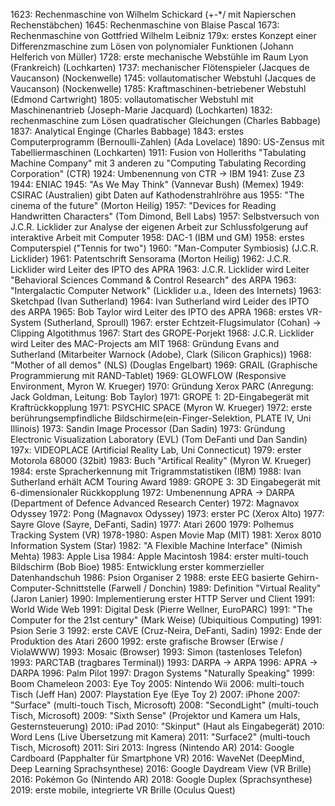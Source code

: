 1623: Rechenmaschine von Wilhelm Schickard (+-\*/ mit Napierschen Rechenstäbchen)
1645: Rechenmaschine von Blaise Pascal
1673: Rechenmaschine von Gottfried Wilhelm Leibniz
179x: erstes Konzept einer Differenzmaschine zum Lösen von polynomialer Funktionen (Johann Helferich von Müller)
1728: erste mechanische Webstühle im Raum Lyon (Frankreich) (Lochkarten)
1737: mechanischer Flötenspieler (Jacques de Vaucanson) (Nockenwelle)
1745: vollautomatischer Webstuhl (Jacques de Vaucanson) (Nockenwelle)
1785: Kraftmaschinen-betriebener Webstuhl (Edmond Cartwright)
1805: vollautomatischer Webstuhl mit Maschinenantrieb (Joseph-Marie Jacquard) (Lochkarten)
1832: rechenmaschine zum Lösen quadratischer Gleichungen (Charles Babbage)
1837: Analytical Enginge (Charles Babbage)
1843: erstes Computerprogramm (Bernoulli-Zahlen) (Ada Lovelace)
1890: US-Zensus mit Tabelliermaschinen (Lochkarten)
1911: Fusion von Holleriths "Tabulating Machine Company" mit 3 anderen zu "Computing Tabulating Recording Corporation" (CTR)
1924: Umbenennung von CTR -> IBM
1941: Zuse Z3
1944: ENIAC
1945: "As We May Think" (Vannevar Bush) (Memex)
1949: CSIRAC (Australien) gibt Daten auf Kathodenstrahlröhre aus
1955: "The cinema of the future" (Morton Heilig)
1957: "Devices for Reading Handwritten Characters" (Tom Dimond, Bell Labs)
1957: Selbstversuch von J.C.R. Licklider zur Analyse der eigenen Arbeit zur Schlussfolgerung auf interaktive Arbeit mit Computer
1958: DAC-1 (IBM und GM)
1958: erstes Computerspiel ("Tennis for two")
1960: "Man-Computer Symbiosis) (J.C.R. Licklider)
1961: Patentschrift Sensorama (Morton Heilig)
1962: J.C.R. Licklider wird Leiter des IPTO des APRA
1963: J.C.R. Licklider wird Leiter "Behavioral Sciences Command & Control Research" des ARPA
1963: "Intergalactic Computer Network" (Licklider u.a., Ideen des Internets)
1963: Sketchpad (Ivan Sutherland)
1964: Ivan Sutherland wird Leider des IPTO des ARPA
1965: Bob Taylor wird Leiter des IPTO des APRA
1968: erstes VR-System (Sutherland, Sproull)
1967: erster Echtzeit-Flugsimulator (Cohan) -> Clipping Algotithmus
1967: Start des GROPE-Porjekt
1968: J.C.R. Licklider wird Leiter des MAC-Projects am MIT
1968: Gründung Evans and Sutherland (Mitarbeiter Warnock (Adobe), Clark (Silicon Graphics))
1968: "Mother of all demos" (NLS) (Douglas Engelbart)
1969: GRAIL (Graphische Programmierung mit RAND-Tablet)
1969: GLOWFLOW (Responsive Environment, Myron W. Krueger)
1970: Gründung Xerox PARC (Anregung: Jack Goldman, Leitung: Bob Taylor)
1971: GROPE 1: 2D-Eingabegerät mit Kraftrückkopplung
1971: PSYCHIC SPACE (Myron W. Krueger)
1972: erste berührungsempfindliche Bildschirme(ein-Finger-Selektion, PLATE IV, Uni Illinois)
1973: Sandin Image Processor (Dan Sadin)
1973: Gründung Electronic Visualization Laboratory (EVL) (Tom DeFanti und Dan Sandin)
197x: VIDEOPLACE (Artificial Reality Lab, Uni Connecticut)
1979: erster Motorola 68000 (32bit)
1983: Buch "Artifical Reality" (Myron W. Krueger)
1984: erste Spracherkennung mit Trigrammstatistiken (IBM)
1988: Ivan Sutherland erhält ACM Touring Award
1989: GROPE 3: 3D Eingabegerät mit 6-dimensionaler Rückkopplung
1972: Umbenennung APRA -> DARPA (Department of Defence Advanced Research Center)
1972: Magnavox Odyssey
1972: Pong (Magnavox Odyssey)
1973: erster PC (Xerox Alto)
1977: Sayre Glove (Sayre, DeFanti, Sadin)
1977: Atari 2600
1979: Polhemus Tracking System (VR)
1978-1980: Aspen Movie Map (MIT)
1981: Xerox 8010 Information System (Star)
1982: "A Flexible Machine Interface" (Nimish Mehta)
1983: Apple Lisa
1984: Apple Macintosh
1984: erster multi-touch Bildschirm (Bob Bioe)
1985: Entwicklung erster kommerzieller Datenhandschuh
1986: Psion Organiser 2
1988: erste EEG basierte Gehirn-Computer-Schnittstelle (Farwell / Donchin)
1989: Definition "Virtual Reality" (Jaron Lanier)
1990: Implementierung erster HTTP Server und Client
1991: World Wide Web
1991: Digital Desk (Pierre Wellner, EuroPARC)
1991: "The Computer for the 21st century" (Mark Weise) (Ubiquitious Computing)
1991: Psion Serie 3
1992: erste CAVE (Cruz-Neira, DeFanti, Sadin)
1992: Ende der Produktion des Atari 2600
1992: erste grafische Browser (Erwise / ViolaWWW)
1993: Mosaic (Browser)
1993: Simon (tastenloses Telefon)
1993: PARCTAB (tragbares Terminal))
1993: DARPA -> ARPA
1996: APRA -> DARPA
1996: Palm Pilot
1997: Dragon Systems "Naturally Speaking"
1999: Boom Chameleon
2003: Eye Toy
2005: Nintendo Wii
2006: multi-touch Tisch (Jeff Han)
2007: Playstation Eye (Eye Toy 2)
2007: iPhone
2007: "Surface" (multi-touch Tisch, Microsoft)
2008: "SecondLight" (multi-touch Tisch, Microsoft)
2009: "Sixth Sense" (Projektor und Kamera um Hals, Gesternsteuerung)
2010: iPad
2010: "Skinput" (Haut als Eingabegerät)
2010: Word Lens (Live Übersetzung mit Kamera)
2011: "Surface2" (multi-touch Tisch, Microsoft)
2011: Siri
2013: Ingress (Nintendo AR)
2014: Google Cardboard (Papphalter für Smartphone VR)
2016: WaveNet (DeepMind, Deep Learning Sprachsynthese)
2016: Google Daydream View (VR Brille)
2016: Pokémon Go (Nintendo AR)
2018: Google Duplex (Sprachsynthese)
2019: erste mobile, integrierte VR Brille (Oculus Quest)

